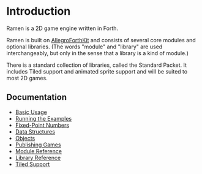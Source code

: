 # Introduction

Ramen is a 2D game engine written in Forth.

Ramen is built on [AllegroForthKit](https://rogerlevy.github.io/afkit/) and consists of several core modules and optional libraries. \(The words "module" and "library" are used interchangeably, but only in the sense that a library is a kind of module.\)

There is a standard collection of libraries, called the Standard Packet. It includes Tiled support and animated sprite support and will be suited to most 2D games.

## Documentation

* [Basic Usage](basic-usage.md)
* [Running the Examples](examples.md)
* [Fixed-Point Numbers](https://rogerlevy.github.io/afkit/fixedp.html)
* [Data Structures](structs.md)
* [Objects](objects.md)
* [Publishing Games](publish.md)
* [Module Reference](modules.md)
* [Library Reference](libraries.md)
* [Tiled Support](tiled.md)

